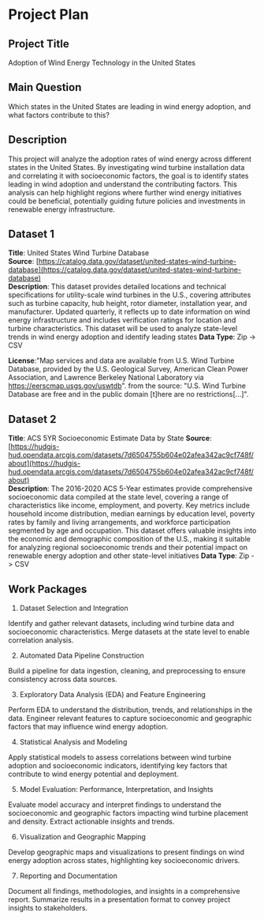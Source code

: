 # Project Plan
 
## Project Title

Adoption of Wind Energy Technology in the United States

## Main Question

Which states in the United States are leading in wind energy adoption, and what factors contribute to this?

## Description

This project will analyze the adoption rates of wind energy across different states in the United States. 
By investigating wind turbine installation data and correlating it with socioeconomic factors, 
the goal is to identify states leading in wind adoption and understand the contributing factors. 
This analysis can help highlight regions where further wind energy initiatives could be beneficial, 
potentially guiding future policies and investments in renewable energy infrastructure.

## Dataset 1 ##

**Title**: United States Wind Turbine Database  
**Source**: [https://catalog.data.gov/dataset/united-states-wind-turbine-database](https://catalog.data.gov/dataset/united-states-wind-turbine-database)  
**Description**: This dataset provides detailed locations and technical specifications for utility-scale wind turbines in the U.S., 
covering attributes such as turbine capacity, hub height, rotor diameter, installation year, and manufacturer. 
Updated quarterly, it reflects up to date information on wind energy infrastructure and includes verification ratings for location and turbine characteristics. 
This dataset will be used to analyze state-level trends in wind energy adoption and identify leading states
**Data Type**: Zip -> CSV

**License**:"Map services and data are available from U.S. Wind Turbine Database, provided by the U.S. Geological Survey, American Clean Power Association, and Lawrence Berkeley National Laboratory via https://eerscmap.usgs.gov/uswtdb".
 from the source: "U.S. Wind Turbine Database are free and in the public domain [t]here are no restrictions[...]".

## Dataset 2 ##
**Title**: ACS 5YR Socioeconomic Estimate Data by State 
**Source**: [https://hudgis-hud.opendata.arcgis.com/datasets/7d6504755b604e02afea342ac9cf748f/about](https://hudgis-hud.opendata.arcgis.com/datasets/7d6504755b604e02afea342ac9cf748f/about)  
**Description**: The 2016-2020 ACS 5-Year estimates provide comprehensive socioeconomic data compiled at the state level, covering a range of characteristics like income, employment, and poverty. Key metrics include household income distribution, median earnings by education level, poverty rates by family and living arrangements, and workforce participation segmented by age and occupation. This dataset offers valuable insights into the economic and demographic composition of the U.S., making it suitable for analyzing regional socioeconomic trends and their potential impact on renewable energy adoption and other state-level initiatives
**Data Type**: Zip -> CSV


## Work Packages

1. Dataset Selection and Integration

Identify and gather relevant datasets, including wind turbine data and socioeconomic characteristics. Merge datasets at the state level to enable correlation analysis.

2. Automated Data Pipeline Construction

Build a pipeline for data ingestion, cleaning, and preprocessing to ensure consistency across data sources.

3. Exploratory Data Analysis (EDA) and Feature Engineering

Perform EDA to understand the distribution, trends, and relationships in the data. Engineer relevant features to capture socioeconomic and geographic factors that may influence wind energy adoption.

4. Statistical Analysis and Modeling

Apply statistical models to assess correlations between wind turbine adoption and socioeconomic indicators, identifying key factors that contribute to wind energy potential and deployment.

5. Model Evaluation: Performance, Interpretation, and Insights

Evaluate model accuracy and interpret findings to understand the socioeconomic and geographic factors impacting wind turbine placement and density. Extract actionable insights and trends.

6. Visualization and Geographic Mapping

Develop geographic maps and visualizations to present findings on wind energy adoption across states, highlighting key socioeconomic drivers.

7. Reporting and Documentation

Document all findings, methodologies, and insights in a comprehensive report. Summarize results in a presentation format to convey project insights to stakeholders.